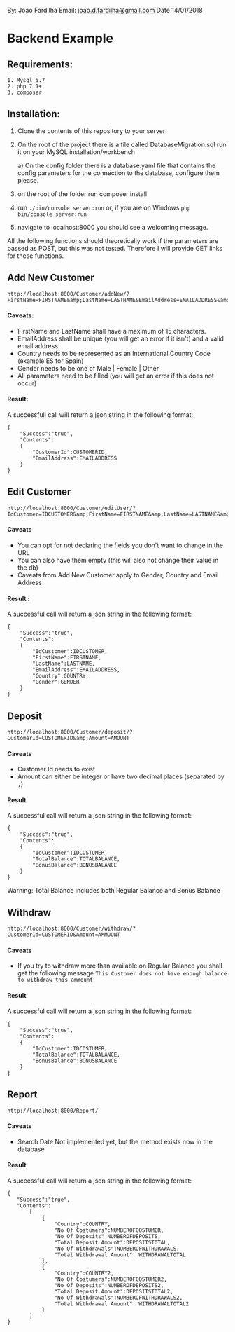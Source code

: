 By: João Fardilha
Email: joao.d.fardilha@gmail.com
Date 14/01/2018

# Backend Example

## Requirements: 
    
    1. Mysql 5.7
    2. php 7.1+
    3. composer

## Installation:

1. Clone the contents of this repository to your server
2. On the root of the project there is a file called DatabaseMigration.sql run it on your MySQL installation/workbench
    
    a) On the config folder there is a database.yaml file that contains the config parameters for the connection to the database, configure them please.
    
3. on the root of the folder run composer install
4. run `./bin/console server:run` or, if you are on Windows `php bin/console server:run`
5. navigate to localhost:8000 you should see a welcoming message.

All the following functions should theoretically work if the parameters are passed as POST, but this was not tested.
Therefore I will provide GET links for these functions.

## Add New Customer

```
http://localhost:8000/Customer/addNew/?FirstName=FIRSTNAME&amp;LastName=LASTNAME&EmailAddress=EMAILADDRESS&amp;Country=COUNTRY&amp;Gender=GENDER
```
#### Caveats:

* FirstName and LastName shall have a maximum of 15 characters.
* EmailAddress shall be unique (you will get an error if it isn't) and a valid email address
* Country needs to be represented as an International Country Code (example ES for Spain)
* Gender needs to be one of Male | Female | Other 
* All parameters need to be filled (you will get an error if this does not occur)


#### Result:

A successfull call will return a json string in the following format:
```
{
    "Success":"true",
    "Contents":
    {
        "CustomerId":CUSTOMERID,
        "EmailAddress":EMAILADDRESS
    }
}
```

 

## Edit Customer

```
http://localhost:8000/Customer/editUser/?IdCustomer=IDCUSTOMER&amp;FirstName=FIRSTNAME&amp;LastName=LASTNAME&amp;EmailAddress=EMAILADDRESS&amp;Gender=GENDER&amp;Country=COUNTRY
```
#### Caveats
* You can opt for not declaring the fields you don't want to change in the URL
* You can also have them empty (this will also not change their value in the db)
* Caveats from Add New Customer apply to Gender, Country and Email Address

#### Result :

A successful call will return a json string in the following format:
```
{
    "Success":"true",
    "Contents":
    {
        "IdCustomer":IDCUSTOMER,
        "FirstName":FIRSTNAME,
        "LastName":LASTNAME,
        "EmailAddress":EMAILADDRESS,
        "Country":COUNTRY,
        "Gender":GENDER
    }
}
```

## Deposit

```http://localhost:8000/Customer/deposit/?CustomerId=CUSTOMERID&amp;Amount=AMOUNT```

#### Caveats
* Customer Id needs to exist
* Amount can either be integer or have two decimal places (separated by `,`)

#### Result

A successful call will return a json string in the following format:
```
{
    "Success":"true",
    "Contents":
    {
        "IdCustomer":IDCOSTUMER,
        "TotalBalance":TOTALBALANCE,
        "BonusBalance":BONUSBALANCE
    }
}
```
Warning: Total Balance includes both Regular Balance and Bonus Balance

## Withdraw

```http://localhost:8000/Customer/withdraw/?CustomerId=CUSTOMERID&Amount=AMMOUNT```

#### Caveats 
* If you try to withdraw more than available on Regular Balance you shall get the following message 
`This Customer does not have enough balance to withdraw this ammount`

#### Result

A successful call will return a json string in the following format:
```
{
    "Success":"true",
    "Contents":
    {
        "IdCustomer":IDCOSTUMER,
        "TotalBalance":TOTALBALANCE,
        "BonusBalance":BONUSBALANCE
    }
}
```

 ## Report
 
 ```http://localhost:8000/Report/```
 
 #### Caveats
 * Search Date Not implemented yet, but the method exists now in the database
 
 #### Result
 
 A successful call will return a json string in the following format:
 
 ```
 {
    "Success":"true",
    "Contents":
        [
            {
                "Country":COUNTRY,
                "No Of Costumers":NUMBEROFCOSTUMER,
                "No Of Deposits":NUMBEROFDEPOSITS,
                "Total Deposit Amount":DEPOSITSTOTAL,
                "No Of Withdrawals":NUMBEROFWITHDRAWALS,
                "Total Withdrawal Amount": WITHDRAWALTOTAL
            },
            {
                "Country":COUNTRY2,
                "No Of Costumers":NUMBEROFCOSTUMER2,
                "No Of Deposits":NUMBEROFDEPOSITS2,
                "Total Deposit Amount":DEPOSITSTOTAL2,
                "No Of Withdrawals":NUMBEROFWITHDRAWALS2,
                "Total Withdrawal Amount": WITHDRAWALTOTAL2
            }
        ]
}
```
